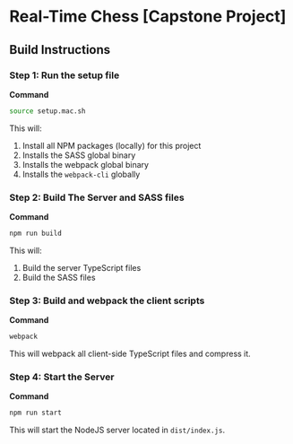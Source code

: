 # Real-Time Chess [Capstone Project]

## Build Instructions

### Step 1: Run the setup file

**Command**

```bash
source setup.mac.sh
```

This will:

1. Install all NPM packages (locally) for this project
2. Installs the SASS global binary
3. Installs the webpack global binary
4. Installs the `webpack-cli` globally

### Step 2: Build The Server and SASS files

**Command**

```bash
npm run build
```

This will:

1. Build the server TypeScript files
2. Build the SASS files

### Step 3: Build and webpack the client scripts

**Command**

```bash
webpack
```

This will webpack all client-side TypeScript files and compress it.

### Step 4: Start the Server

**Command**

```bash
npm run start
```

This will start the NodeJS server located in `dist/index.js`.
